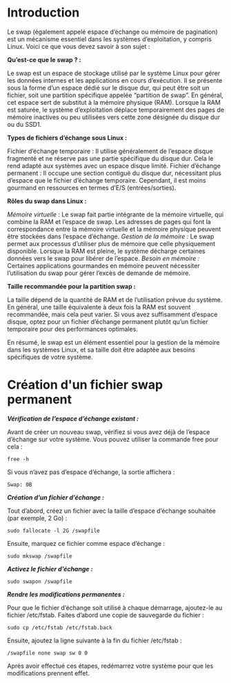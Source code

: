 # **Introduction**
Le swap (également appelé espace d’échange ou mémoire de pagination) est un mécanisme essentiel dans les systèmes d’exploitation, y compris Linux. Voici ce que vous devez savoir à son sujet :

**Qu’est-ce que le swap ? :** 

Le swap est un espace de stockage utilisé par le système Linux pour gérer les données internes et les applications en cours d’exécution. Il se présente sous la forme d’un espace dédié sur le disque dur, qui peut être soit un fichier, soit une partition spécifique appelée “partition de swap”. En général, cet espace sert de substitut à la mémoire physique (RAM). Lorsque la RAM est saturée, le système d’exploitation déplace temporairement des pages de mémoire inactives ou peu utilisées vers cette zone désignée du disque dur ou du SSD1.

**Types de fichiers d’échange sous Linux :**

Fichier d’échange temporaire : Il utilise généralement de l’espace disque fragmenté et ne réserve pas une partie spécifique du disque dur. Cela le rend adapté aux systèmes avec un espace disque limité.
Fichier d’échange permanent : Il occupe une section contiguë du disque dur, nécessitant plus d’espace que le fichier d’échange temporaire. Cependant, il est moins gourmand en ressources en termes d’E/S (entrées/sorties).

**Rôles du swap dans Linux :**

*Mémoire virtuelle :* Le swap fait partie intégrante de la mémoire virtuelle, qui combine la RAM et l’espace de swap. Les adresses de pages qui font la correspondance entre la mémoire virtuelle et la mémoire physique peuvent être stockées dans l’espace d’échange.
*Gestion de la mémoire :* Le swap permet aux processus d’utiliser plus de mémoire que celle physiquement disponible. Lorsque la RAM est pleine, le système décharge certaines données vers le swap pour libérer de l’espace.
*Besoin en mémoire :* Certaines applications gourmandes en mémoire peuvent nécessiter l’utilisation du swap pour gérer l’excès de demande de mémoire.

**Taille recommandée pour la partition swap :**

La taille dépend de la quantité de RAM et de l’utilisation prévue du système. En général, une taille équivalente à deux fois la RAM est souvent recommandée, mais cela peut varier.
Si vous avez suffisamment d’espace disque, optez pour un fichier d’échange permanent plutôt qu’un fichier temporaire pour des performances optimales.

En résumé, le swap est un élément essentiel pour la gestion de la mémoire dans les systèmes Linux, et sa taille doit être adaptée aux besoins spécifiques de votre système.

# **Création d'un fichier swap permanent**

***Vérification de l’espace d’échange existant :***

Avant de créer un nouveau swap, vérifiez si vous avez déjà de l’espace d’échange sur votre système. Vous pouvez utiliser la commande free pour cela :

```
free -h
```

Si vous n’avez pas d’espace d’échange, la sortie affichera :

```
Swap: 0B
```

***Création d’un fichier d’échange :***

Tout d’abord, créez un fichier avec la taille d’espace d’échange souhaitée (par exemple, 2 Go) :

```
sudo fallocate -l 2G /swapfile
```

Ensuite, marquez ce fichier comme espace d’échange :

```
sudo mkswap /swapfile
```

***Activez le fichier d’échange :***

```
sudo swapon /swapfile
```

***Rendre les modifications permanentes :***

Pour que le fichier d’échange soit utilisé à chaque démarrage, ajoutez-le au fichier /etc/fstab. Faites d’abord une copie de sauvegarde du fichier :

```
sudo cp /etc/fstab /etc/fstab.back
```

Ensuite, ajoutez la ligne suivante à la fin du fichier /etc/fstab :

```
/swapfile none swap sw 0 0
```

Après avoir effectué ces étapes, redémarrez votre système pour que les modifications prennent effet.